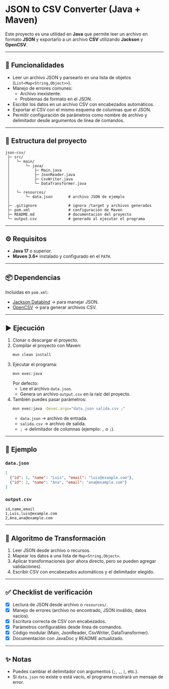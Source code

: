 # JSON to CSV Converter (Java + Maven)

Este proyecto es una utilidad en **Java** que permite leer un archivo en formato **JSON** y exportarlo a un archivo **CSV** utilizando **Jackson** y **OpenCSV**.  

---

## 🚀 Funcionalidades
- Leer un archivo JSON y parsearlo en una lista de objetos (`List<Map<String,Object>>`).
- Manejo de errores comunes:
  - Archivo inexistente.
  - Problemas de formato en el JSON.
- Escribir los datos en un archivo CSV con encabezados automáticos.
- Exportar el CSV con el mismo esquema de columnas que el JSON.
- Permitir configuración de parámetros como nombre de archivo y delimitador desde argumentos de línea de comandos.

---

## 📂 Estructura del proyecto
```
json-csv/
 ├─ src/
 │   └─ main/
 │       └─ java/
 │           ├─ Main.java
 │           ├─ JsonReader.java
 │           ├─ CsvWriter.java
 │           └─ DataTransformer.java
 │
 │   └─ resources/
 │       └─ data.json       # archivo JSON de ejemplo
 │
 ├─ .gitignore              # ignora /target y archivos generados
 ├─ pom.xml                 # configuración de Maven
 ├─ README.md               # documentación del proyecto
 └─ output.csv              # generado al ejecutar el programa
```

---

## ⚙️ Requisitos
- **Java 17** o superior.
- **Maven 3.6+** instalado y configurado en el `PATH`.

---

## 📦 Dependencias
Incluidas en `pom.xml`:
- [Jackson Databind](https://github.com/FasterXML/jackson) → para manejar JSON.
- [OpenCSV](http://opencsv.sourceforge.net/) → para generar archivos CSV.

---

## ▶️ Ejecución
1. Clonar o descargar el proyecto.  
2. Compilar el proyecto con Maven:
   ```bash
   mvn clean install
   ```
3. Ejecutar el programa:
   ```bash
   mvn exec:java
   ```
   Por defecto:
   - Lee el archivo `data.json`.
   - Genera un archivo `output.csv` en la raíz del proyecto.
4. También puedes pasar parámetros:
   ```bash
   mvn exec:java -Dexec.args="data.json salida.csv ;"
   ```
   - `data.json` → archivo de entrada.  
   - `salida.csv` → archivo de salida.  
   - `;` → delimitador de columnas (ejemplo: `,` o `;`).

---

## 📖 Ejemplo

### `data.json`
```json
[
  {"id": 1, "name": "Luis", "email": "luis@example.com"},
  {"id": 2, "name": "Ana", "email": "ana@example.com"}
]
```

### `output.csv`
```csv
id,name,email
1,Luis,luis@example.com
2,Ana,ana@example.com
```

---

## 🔄 Algoritmo de Transformación
1. Leer JSON desde archivo o recursos.  
2. Mapear los datos a una lista de `Map<String,Object>`.  
3. Aplicar transformaciones (por ahora directo, pero se pueden agregar validaciones).  
4. Escribir CSV con encabezados automáticos y el delimitador elegido.  

---

## ✅ Checklist de verificación
- [x] Lectura de JSON desde archivo o `resources/`.
- [x] Manejo de errores (archivo no encontrado, JSON inválido, datos vacíos).  
- [x] Escritura correcta de CSV con encabezados.  
- [x] Parámetros configurables desde línea de comandos.  
- [x] Código modular (Main, JsonReader, CsvWriter, DataTransformer).  
- [x] Documentación con JavaDoc y README actualizado.  

---

## ✨ Notas
- Puedes cambiar el delimitador con argumentos (`;`, `,`, `|`, etc.).  
- Si `data.json` no existe o está vacío, el programa mostrará un mensaje de error.  
